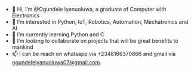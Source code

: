 - 👋 Hi, I’m @Ogundele Iyanuoluwa, a graduate of Computer with Electronics
- 👀 I’m interested in Python, IoT, Robotics, Automation, Mechatronics and AI
- 🌱 I’m currently learning Python and C
- 💞️ I’m looking to collaborate on projects that will be great benefits to mankind
- 📫 I can be reach on whatsapp via +2348166370866 and gmail via ogundeleiyanuoluwa07@gmail.com.

